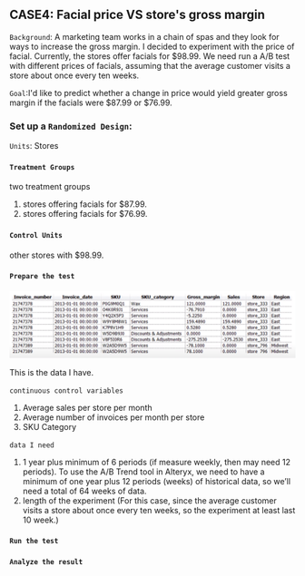 ## CASE4: Facial price VS store's gross margin
`Background`: A marketing team works in a chain of spas and they look for ways to increase the gross margin. I decided to experiment with the price of facial. Currently, the stores offer facials for $98.99. We need run a A/B test with different prices of facials, assuming that the average customer visits a store about once every ten weeks. 

`Goal`:I'd like to predict whether a change in price would yield greater gross margin if the facials were $87.99 or $76.99.  

### Set up a `Randomized Design`:
`Units`: Stores

#### `Treatment Groups`
two treatment groups
1. stores offering facials for $87.99. 
2. stores offering facials for $76.99.

#### `Control Units`
other stores with $98.99.

#### `Prepare the test`
![](https://github.com/casper-7/A-B-testing-projects/blob/master/case1_image/case4-1.png)

This is the data I have.

`continuous control variables`
1. Average sales per store per month
2. Average number of invoices per month per store 
3. SKU Category

`data I need`
1. 1 year plus minimum of 6 periods (if measure weekly, then may need 12 periods). To use the A/B Trend tool in Alteryx, we need to have a minimum of one year plus 12 periods (weeks) of historical data, so we’ll need a total of 64 weeks of data.
2. length of the experiment (For this case, since the average customer visits a store about once every ten weeks, so the experiment at least last 10 week.)

#### `Run the test`

#### `Analyze the result`
